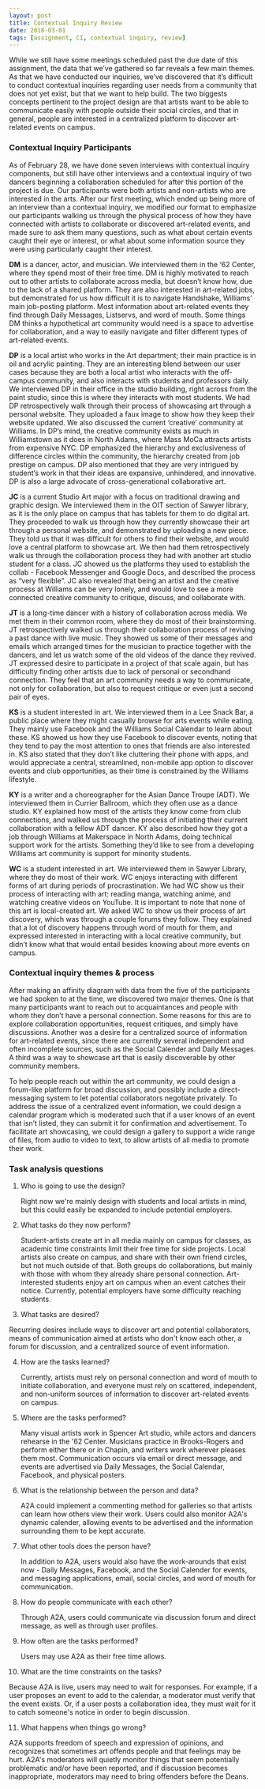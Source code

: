 ```yaml
---
layout: post
title: Contextual Inquiry Review
date: 2018-03-01
tags: [assignment, CI, contextual inquiry, review]
---
```


While we still have some meetings scheduled past the due date of this assignment, the data that we’ve gathered so far reveals a few main themes.  As that we have conducted our inquiries, we’ve discovered that it’s difficult to conduct contextual inquiries regarding user needs from a community that does not yet exist, but that we want to help build.  The two biggests concepts pertinent to the project design are that artists want to be able to communicate easily with people outside their social circles, and that in general, people are interested in a centralized platform to discover art-related events on campus. 

### Contextual Inquiry Participants
As of February 28, we have done seven interviews with contextual inquiry components, but still have other interviews and a contextual inquiry of two dancers beginning a collaboration scheduled for after this portion of the project is due.  Our participants were both artists and non-artists who are interested in the arts.  After our first meeting, which ended up being more of an interview than a contextual inquiry, we modified our format to emphasize our participants walking us through the physical process of how they have connected with artists to collaborate or discovered art-related events, and made sure to ask them many questions, such as what about certain events caught their eye or interest, or what about some information source they were using particularly caught their interest.  

**DM** is a dancer, actor, and musician.  We interviewed them in the ‘62 Center, where they spend most of their free time.  DM is highly motivated to reach out to other artists to collaborate across media, but doesn’t know how, due to the lack of a shared platform.  They are also interested in art-related jobs, but demonstrated for us how difficult it is to navigate Handshake, Williams’ main job-posting platform.  Most information about art-related events they find through Daily Messages, Listservs, and word of mouth.  Some things DM thinks a hypothetical art community would need is a space to advertise for collaboration, and a way to easily navigate and filter different types of art-related events.

**DP** is a local artist who works in the Art department; their main practice is in oil and acrylic painting. They are an interesting blend between our user cases because they are both a local artist who interacts with the off-campus community, and also interacts with students and professors daily.  We interviewed DP in their office in the studio building, right across from the paint studio, since this is where they interacts with most students. We had DP retrospectively walk through their process of showcasing art through a personal website. They uploaded a faux image to show how they keep their website updated. We also discussed the  current ‘creative’ community at Williams. In DP’s mind, the creative community exists as much in Williamstown as it does in North Adams, where Mass MoCa attracts artists from expensive NYC. DP emphasized the hierarchy and exclusiveness of difference circles within the community, the hierarchy created from job prestige on campus. DP also mentioned that they are very intrigued by student’s work in that their ideas are expansive, unhindered, and innovative. DP is also a large advocate of cross-generational collaborative art.

**JC** is a current Studio Art major with a focus on traditional drawing and graphic design.  We interviewed them in the OIT section of Sawyer library, as it is the only place on campus that has tablets for them to do digital art.  They proceeded to walk us through how they currently showcase their art through a personal website, and demonstrated by uploading a new piece. They told us that it was difficult for others to find their website, and would love a central platform to showcase art.  We then had them retrospectively walk us through the collaboration process they had with another art studio student for a class. JC showed us the platforms they used to establish the collab - Facebook Messenger and Google Docs, and described the process as “very flexible”.  JC also revealed that being an artist and the creative process at Williams can be very lonely, and would love to see a more connected creative community to critique, discuss, and collaborate with.

**JT** is a long-time dancer with a history of collaboration across media.  We met them in their common room, where they do most of their brainstorming.  JT retrospectively walked us through their collaboration process of reviving a past dance with live music.  They showed us some of their messages and emails which arranged times for the musician to practice together with the dancers, and let us watch some of the old videos of the dance they revived.  JT expressed desire to participate in a project of that scale again, but has difficulty finding other artists due to lack of personal or secondhand connection.  They feel that an art community needs a way to communicate, not only for collaboration, but also to request critique or even just a second pair of eyes.

**KS** is a student interested in art.  We interviewed them in a Lee Snack Bar, a public place where they might casually browse for arts events while eating.  They mainly use Facebook and the Williams Social Calendar to learn about these.  KS showed us how they use Facebook to discover events, noting that they tend to pay the most attention to ones that friends are also interested in.  KS also stated that they don’t like cluttering their phone with apps, and would appreciate a central, streamlined, non-mobile app option to discover events and club opportunities, as their time is constrained by the Williams lifestyle.

**KY** is a writer and a choreographer for the Asian Dance Troupe (ADT).  We interviewed them in Currier Ballroom, which they often use as a dance studio.  KY explained how most of the artists they know come from club connections, and walked us through the process of initiating their current collaboration with a fellow ADT dancer.  KY also described how they got a job through Williams at Makerspace in North Adams, doing technical support work for the artists.  Something they’d like to see from a developing Williams art community is support for minority students.

**WC** is a student interested in art. We interviewed them in Sawyer Library, where they do most of their work. WC enjoys interacting with different forms of art during periods of procrastination. We had WC show us their process of interacting with art: reading manga, watching anime, and watching creative videos on YouTube.  It is important to note that none of this art is local-created art.  We asked WC to show us their process of art discovery, which was through a couple forums they follow.  They explained that a lot of discovery happens through word of mouth for them, and expressed interested in interacting with a local creative community, but didn’t know what that would entail besides knowing about more events on campus. 

### Contextual inquiry themes & process
After making an affinity diagram with data from the five of the participants we had spoken to at the time, we discovered two major themes.  One is that many participants want to reach out to acquaintances and people with whom they don’t have a personal connection.  Some reasons for this are to explore collaboration opportunities, request critiques, and simply have discussions.  Another was a desire for a centralized source of information for art-related events, since there are currently several independent and often incomplete sources, such as the Social Calender and Daily Messages.  A third was a way to showcase art that is easily discoverable by other community members.

To help people reach out within the art community, we could design a forum-like platform for broad discussion, and possibly include a direct-messaging system to let potential collaborators negotiate privately.  To address the issue of a centralized event information, we could design a calendar program which is moderated such that if a user knows of an event that isn’t listed, they can submit it for confirmation and advertisement.  To facilitate art showcasing, we could design a gallery to support a wide range of files, from audio to video to text, to allow artists of all media to promote their work.

### Task analysis questions

1. Who is going to use the design?

   Right now we're mainly design with students and local artists in mind, but this could easily be expanded to include potential employers.

2. What tasks do they now perform?
   
   Student-artists create art in all media mainly on campus for classes, as academic time constraints limit their free time for side projects.  Local artists also create on campus, and share with their own friend circles, but not much outside of that.  Both groups do collaborations, but mainly with those with whom they already share personal connection. Art-interested students enjoy art on campus when an event catches their notice.  Currently, potential employers have some difficulty reaching students.

3. What tasks are desired?

  Recurring desires include ways to discover art and potential collaborators, means of communication aimed at artists who don't know each other, a forum for discussion, and a centralized source of event information.

4. How are the tasks learned?
   
   Currently, artists must rely on personal connection and word of mouth to initiate collaboration, and everyone must rely on scattered, independent, and non-uniform sources of information to discover art-related events on campus.

5. Where are the tasks performed?
   
   Many visual artists work in Spencer Art studio, while actors and dancers rehearse in the '62 Center.  Musicians practice in Brooks-Rogers and perform either there or in Chapin, and writers work wherever pleases them most.  Communication occurs via email or direct message, and events are advertised via Daily Messages, the Social Calendar, Facebook, and physical posters.

6. What is the relationship between the person and data?

   A2A could implement a commenting method for galleries so that artists can learn how others view their work. Users could also monitor A2A's dynamic calender, allowing events to be advertised and the information surrounding them to be kept accurate.

7. What other tools does the person have?
   
   In addition to A2A, users would also have the work-arounds that exist now - Daily Messages, Facebook, and the Social Calender for events, and messaging applications, email, social circles, and word of mouth for communication.

8. How do people communicate with each other?

   Through A2A, users could communicate via discussion forum and direct message, as well as through user profiles.

9. How often are the tasks performed?

   Users may use A2A as their free time allows.
   
10. What are the time constraints on the tasks?

   Because A2A is live, users may need to wait for responses. For example, if a user proposes an event to add to the calendar, a moderator must verify that the event exists. Or, if a user posts a collaboration idea, they must wait for it to catch someone's notice in order to begin discussion.
   
11. What happens when things go wrong?

   A2A supports freedom of speech and expression of opinions, and recognizes that sometimes art offends people and that feelings may be hurt.  A2A's moderators will quietly monitor things that seem potentially problematic and/or have been reported, and if discussion becomes inappropriate, moderators may need to bring offenders before the Deans.
